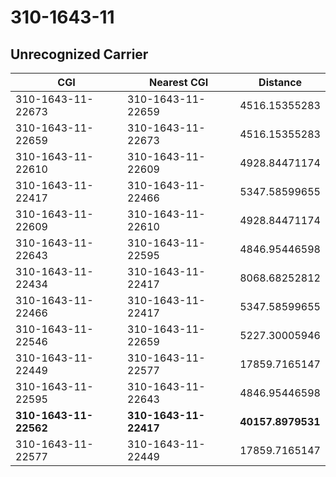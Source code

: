 # 310-1643-11
## Unrecognized Carrier


| CGI | Nearest CGI | Distance |
|-----|-------------|----------|
| 310-1643-11-22673 | 310-1643-11-22659 | 4516.15355283 |
| 310-1643-11-22659 | 310-1643-11-22673 | 4516.15355283 |
| 310-1643-11-22610 | 310-1643-11-22609 | 4928.84471174 |
| 310-1643-11-22417 | 310-1643-11-22466 | 5347.58599655 |
| 310-1643-11-22609 | 310-1643-11-22610 | 4928.84471174 |
| 310-1643-11-22643 | 310-1643-11-22595 | 4846.95446598 |
| 310-1643-11-22434 | 310-1643-11-22417 | 8068.68252812 |
| 310-1643-11-22466 | 310-1643-11-22417 | 5347.58599655 |
| 310-1643-11-22546 | 310-1643-11-22659 | 5227.30005946 |
| 310-1643-11-22449 | 310-1643-11-22577 | 17859.7165147 |
| 310-1643-11-22595 | 310-1643-11-22643 | 4846.95446598 |
| **310-1643-11-22562** | **310-1643-11-22417** | **40157.8979531** |
| 310-1643-11-22577 | 310-1643-11-22449 | 17859.7165147 |
